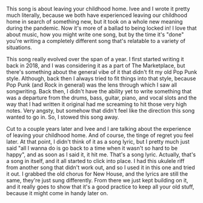 This song is about leaving your childhood home. Ivee and I wrote it pretty much literally, because we both have experienced leaving our childhood home in search of something new, but it took on a whole new meaning during the pandemic. Now it's more of a ballad to being locked in! I love that about music, how you might write one song, but by the time it's "done" you're writing a completely different song that's relatable to a variety of situations.

This song really evolved over the span of a year. I first started writing it back in 2018, and I was considering it as a part of The Marketplace, but there's something about the general vibe of it that didn't fit my old Pop Punk style. Although, back then I always tried to fit things into that style, because Pop Punk (and Rock in general) was the lens through which I saw all songwriting. Back then, I didn't have the ability yet to write something that was a departure from the drums, bass, guitar, piano, and vocal slots and the way that I had written it original had me screaming to hit those very high notes. Very angsty, but somehow that didn't feel like the direction this song wanted to go in. So, I stowed this song away.

Cut to a couple years later and Ivee and I are talking about the experience of leaving your childhood home. And of course, the tinge of regret you feel later. At that point, I didn't think of it as a song lyric, but I pretty much just said "all I wanna do is go back to a time when it wasn't so hard to be happy", and as soon as I said it, it hit me. That's a song lyric. Actually, that's a song in itself, and it all started to click into place. I had this ukulele riff from another song that didn't work out, and so I used it in this one and tried it out. I grabbed the old chorus for New House, and the lyrics are still the same, they're just sung differently. From there we just kept building on it, and it really goes to show that it's a good practice to keep all your old stuff, because it might come in handy later on.